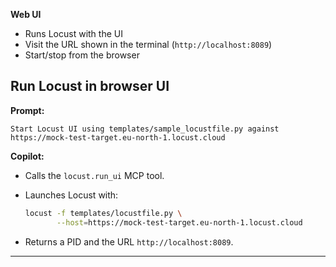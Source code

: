 **Web UI**
- Runs Locust with the UI
- Visit the URL shown in the terminal (`http://localhost:8089`)
- Start/stop from the browser

## Run Locust in browser UI

**Prompt:**

```
Start Locust UI using templates/sample_locustfile.py against https://mock-test-target.eu-north-1.locust.cloud
```

**Copilot:**

* Calls the `locust.run_ui` MCP tool.
* Launches Locust with:

  ```bash
  locust -f templates/locustfile.py \
         --host=https://mock-test-target.eu-north-1.locust.cloud
  ```
* Returns a PID and the URL `http://localhost:8089`.

---